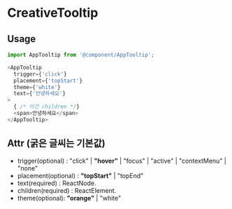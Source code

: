 # CreativeTooltip

## Usage

```js
import AppTooltip from '@component/AppTooltip';

<AppTooltip
  trigger={'click'}
  placement={'topStart'}
  theme={'white'}
  text={'안녕하세요'}
>
  { /* 이건 children */}
  <span>안녕하세요</span>
</AppTooltip>
```

## Attr (굵은 글씨는 기본값)

- trigger(optional) :  "click" | **"hover"** | "focus" | "active" | "contextMenu" | "none"
- placement(optional) : **"topStart"** | "topEnd" 
- text(required) : ReactNode.
- children(required) : ReactElement.
- theme(optional): **"orange"** | "white" 